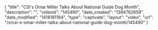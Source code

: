 {
    "title": "CSI's Omar Miller Talks About National Guide Dog Month",
    "description": "",
    "videoid": "145490",
    "date_created": "1394762659",
    "date_modified": "1418181184",
    "type": "captivate",
    "layout": "video",
    "url": "\/v\/csi-s-omar-miller-talks-about-national-guide-dog-month\/145490"
}